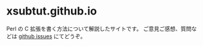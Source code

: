 xsubtut.github.io
=================

Perl の C 拡張を書く方法について解説したサイトです。
ご意見ご感想、質問などは [github issues](https://github.com/xsubtut/xsubtut.github.io/issues) にてどうぞ。
